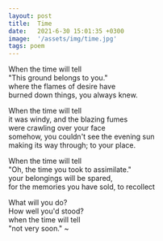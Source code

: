 ```yaml
---
layout: post
title:  Time
date:   2021-6-30 15:01:35 +0300
image:  '/assets/img/time.jpg'
tags: poem
---
```

When the time will tell  
"This ground belongs to you."  
where the flames of desire have  
burned down things, you always knew.  

When the time will tell  
it was windy, and the blazing fumes  
were crawling over your face  
somehow, you couldn't see the evening sun  
making its way through; to your place.  

When the time will tell  
"Oh, the time you took to assimilate."  
your belongings will be spared,  
for the memories you have sold, to recollect  

What will you do?  
How well you'd stood?  
when the time will tell  
"not very soon."
~
